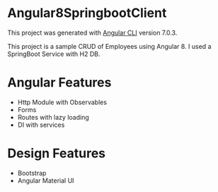 # Angular8SpringbootClient

This project was generated with [Angular CLI](https://github.com/angular/angular-cli) version 7.0.3.

This project is a sample CRUD of Employees using Angular 8. I used a SpringBoot Service with H2 DB.

# Angular Features

* Http Module with Observables
* Forms
* Routes with lazy loading
* DI with services

# Design Features

* Bootstrap
* Angular Material UI
